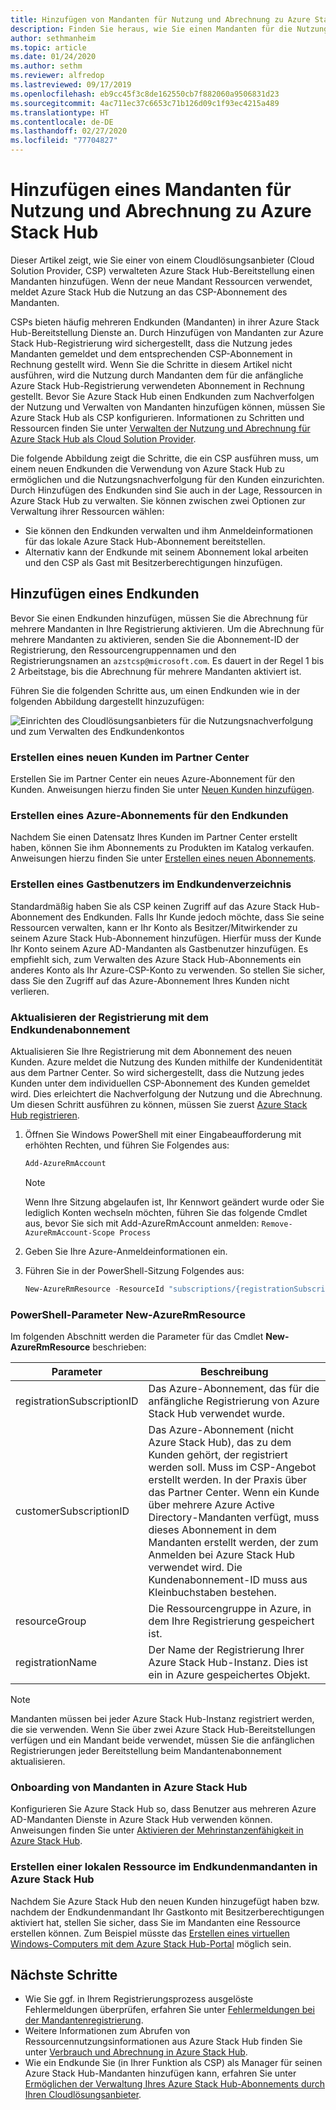 ```yaml
---
title: Hinzufügen von Mandanten für Nutzung und Abrechnung zu Azure Stack Hub
description: Finden Sie heraus, wie Sie einen Mandanten für die Nutzung und Abrechnung zu Azure Stack Hub hinzufügen.
author: sethmanheim
ms.topic: article
ms.date: 01/24/2020
ms.author: sethm
ms.reviewer: alfredop
ms.lastreviewed: 09/17/2019
ms.openlocfilehash: eb9cc45f3c8de162550cb7f882060a9506831d23
ms.sourcegitcommit: 4ac711ec37c6653c71b126d09c1f93ec4215a489
ms.translationtype: HT
ms.contentlocale: de-DE
ms.lasthandoff: 02/27/2020
ms.locfileid: "77704827"
---
```

# <a name="add-tenant-for-usage-and-billing-to-azure-stack-hub"></a>Hinzufügen eines Mandanten für Nutzung und Abrechnung zu Azure Stack Hub

Dieser Artikel zeigt, wie Sie einer von einem Cloudlösungsanbieter (Cloud Solution Provider, CSP) verwalteten Azure Stack Hub-Bereitstellung einen Mandanten hinzufügen. Wenn der neue Mandant Ressourcen verwendet, meldet Azure Stack Hub die Nutzung an das CSP-Abonnement des Mandanten.

CSPs bieten häufig mehreren Endkunden (Mandanten) in ihrer Azure Stack Hub-Bereitstellung Dienste an. Durch Hinzufügen von Mandanten zur Azure Stack Hub-Registrierung wird sichergestellt, dass die Nutzung jedes Mandanten gemeldet und dem entsprechenden CSP-Abonnement in Rechnung gestellt wird. Wenn Sie die Schritte in diesem Artikel nicht ausführen, wird die Nutzung durch Mandanten dem für die anfängliche Azure Stack Hub-Registrierung verwendeten Abonnement in Rechnung gestellt. Bevor Sie Azure Stack Hub einen Endkunden zum Nachverfolgen der Nutzung und Verwalten von Mandanten hinzufügen können, müssen Sie Azure Stack Hub als CSP konfigurieren. Informationen zu Schritten und Ressourcen finden Sie unter [Verwalten der Nutzung und Abrechnung für Azure Stack Hub als Cloud Solution Provider](azure-stack-add-manage-billing-as-a-csp.md).

Die folgende Abbildung zeigt die Schritte, die ein CSP ausführen muss, um einem neuen Endkunden die Verwendung von Azure Stack Hub zu ermöglichen und die Nutzungsnachverfolgung für den Kunden einzurichten. Durch Hinzufügen des Endkunden sind Sie auch in der Lage, Ressourcen in Azure Stack Hub zu verwalten. Sie können zwischen zwei Optionen zur Verwaltung ihrer Ressourcen wählen:

- Sie können den Endkunden verwalten und ihm Anmeldeinformationen für das lokale Azure Stack Hub-Abonnement bereitstellen.  
- Alternativ kann der Endkunde mit seinem Abonnement lokal arbeiten und den CSP als Gast mit Besitzerberechtigungen hinzufügen.

## <a name="add-an-end-customer"></a>Hinzufügen eines Endkunden

Bevor Sie einen Endkunden hinzufügen, müssen Sie die Abrechnung für mehrere Mandanten in Ihre Registrierung aktivieren. Um die Abrechnung für mehrere Mandanten zu aktivieren, senden Sie die Abonnement-ID der Registrierung, den Ressourcengruppennamen und den Registrierungsnamen an `azstcsp@microsoft.com`. Es dauert in der Regel 1 bis 2 Arbeitstage, bis die Abrechnung für mehrere Mandanten aktiviert ist.

Führen Sie die folgenden Schritte aus, um einen Endkunden wie in der folgenden Abbildung dargestellt hinzuzufügen:

![Einrichten des Cloudlösungsanbieters für die Nutzungsnachverfolgung und zum Verwalten des Endkundenkontos](media/azure-stack-csp-enable-billing-usage-tracking/process-csp-enable-billing.png)

### <a name="create-a-new-customer-in-partner-center"></a>Erstellen eines neuen Kunden im Partner Center

Erstellen Sie im Partner Center ein neues Azure-Abonnement für den Kunden. Anweisungen hierzu finden Sie unter [Neuen Kunden hinzufügen](/partner-center/add-a-new-customer).

### <a name="create-an-azure-subscription-for-the-end-customer"></a>Erstellen eines Azure-Abonnements für den Endkunden

Nachdem Sie einen Datensatz Ihres Kunden im Partner Center erstellt haben, können Sie ihm Abonnements zu Produkten im Katalog verkaufen. Anweisungen hierzu finden Sie unter [Erstellen eines neuen Abonnements](/partner-center/create-a-new-subscription).

### <a name="create-a-guest-user-in-the-end-customer-directory"></a>Erstellen eines Gastbenutzers im Endkundenverzeichnis

Standardmäßig haben Sie als CSP keinen Zugriff auf das Azure Stack Hub-Abonnement des Endkunden. Falls Ihr Kunde jedoch möchte, dass Sie seine Ressourcen verwalten, kann er Ihr Konto als Besitzer/Mitwirkender zu seinem Azure Stack Hub-Abonnement hinzufügen. Hierfür muss der Kunde Ihr Konto seinem Azure AD-Mandanten als Gastbenutzer hinzufügen. Es empfiehlt sich, zum Verwalten des Azure Stack Hub-Abonnements ein anderes Konto als Ihr Azure-CSP-Konto zu verwenden. So stellen Sie sicher, dass Sie den Zugriff auf das Azure-Abonnement Ihres Kunden nicht verlieren.

### <a name="update-the-registration-with-the-end-customer-subscription"></a>Aktualisieren der Registrierung mit dem Endkundenabonnement

Aktualisieren Sie Ihre Registrierung mit dem Abonnement des neuen Kunden. Azure meldet die Nutzung des Kunden mithilfe der Kundenidentität aus dem Partner Center. So wird sichergestellt, dass die Nutzung jedes Kunden unter dem individuellen CSP-Abonnement des Kunden gemeldet wird. Dies erleichtert die Nachverfolgung der Nutzung und die Abrechnung. Um diesen Schritt ausführen zu können, müssen Sie zuerst [Azure Stack Hub registrieren](azure-stack-registration.md).

1. Öffnen Sie Windows PowerShell mit einer Eingabeaufforderung mit erhöhten Rechten, und führen Sie Folgendes aus:  

   ```powershell
   Add-AzureRmAccount
   ```

   >[!Note]
   > Wenn Ihre Sitzung abgelaufen ist, Ihr Kennwort geändert wurde oder Sie lediglich Konten wechseln möchten, führen Sie das folgende Cmdlet aus, bevor Sie sich mit Add-AzureRmAccount anmelden: `Remove-AzureRmAccount-Scope Process`

2. Geben Sie Ihre Azure-Anmeldeinformationen ein.
3. Führen Sie in der PowerShell-Sitzung Folgendes aus:

   ```powershell
   New-AzureRmResource -ResourceId "subscriptions/{registrationSubscriptionId}/resourceGroups/{resourceGroup}/providers/Microsoft.AzureStack/registrations/{registrationName}/customerSubscriptions/{customerSubscriptionId}" -ApiVersion 2017-06-01
   ```

### <a name="new-azurermresource-powershell-parameters"></a>PowerShell-Parameter New-AzureRmResource

Im folgenden Abschnitt werden die Parameter für das Cmdlet **New-AzureRmResource** beschrieben:

| Parameter | Beschreibung |
| --- | --- |
|registrationSubscriptionID | Das Azure-Abonnement, das für die anfängliche Registrierung von Azure Stack Hub verwendet wurde.|
| customerSubscriptionID | Das Azure-Abonnement (nicht Azure Stack Hub), das zu dem Kunden gehört, der registriert werden soll. Muss im CSP-Angebot erstellt werden. In der Praxis über das Partner Center. Wenn ein Kunde über mehrere Azure Active Directory-Mandanten verfügt, muss dieses Abonnement in dem Mandanten erstellt werden, der zum Anmelden bei Azure Stack Hub verwendet wird. Die Kundenabonnement-ID muss aus Kleinbuchstaben bestehen. |
| resourceGroup | Die Ressourcengruppe in Azure, in dem Ihre Registrierung gespeichert ist. |
| registrationName | Der Name der Registrierung Ihrer Azure Stack Hub-Instanz. Dies ist ein in Azure gespeichertes Objekt. 

> [!NOTE]  
> Mandanten müssen bei jeder Azure Stack Hub-Instanz registriert werden, die sie verwenden. Wenn Sie über zwei Azure Stack Hub-Bereitstellungen verfügen und ein Mandant beide verwendet, müssen Sie die anfänglichen Registrierungen jeder Bereitstellung beim Mandantenabonnement aktualisieren.

### <a name="onboard-tenant-to-azure-stack-hub"></a>Onboarding von Mandanten in Azure Stack Hub

Konfigurieren Sie Azure Stack Hub so, dass Benutzer aus mehreren Azure AD-Mandanten Dienste in Azure Stack Hub verwenden können. Anweisungen finden Sie unter [Aktivieren der Mehrinstanzenfähigkeit in Azure Stack Hub](azure-stack-enable-multitenancy.md).

### <a name="create-a-local-resource-in-the-end-customer-tenant-in-azure-stack-hub"></a>Erstellen einer lokalen Ressource im Endkundenmandanten in Azure Stack Hub

Nachdem Sie Azure Stack Hub den neuen Kunden hinzugefügt haben bzw. nachdem der Endkundenmandant Ihr Gastkonto mit Besitzerberechtigungen aktiviert hat, stellen Sie sicher, dass Sie im Mandanten eine Ressource erstellen können. Zum Beispiel müsste das [Erstellen eines virtuellen Windows-Computers mit dem Azure Stack Hub-Portal](../user/azure-stack-quick-windows-portal.md) möglich sein.

## <a name="next-steps"></a>Nächste Schritte

- Wie Sie ggf. in Ihrem Registrierungsprozess ausgelöste Fehlermeldungen überprüfen, erfahren Sie unter [Fehlermeldungen bei der Mandantenregistrierung](azure-stack-registration-errors.md).
- Weitere Informationen zum Abrufen von Ressourcennutzungsinformationen aus Azure Stack Hub finden Sie unter [Verbrauch und Abrechnung in Azure Stack Hub](azure-stack-billing-and-chargeback.md).
- Wie ein Endkunde Sie (in Ihrer Funktion als CSP) als Manager für seinen Azure Stack Hub-Mandanten hinzufügen kann, erfahren Sie unter [Ermöglichen der Verwaltung Ihres Azure Stack Hub-Abonnements durch Ihren Cloudlösungsanbieter](../user/azure-stack-csp-enable-billing-usage-tracking.md).
